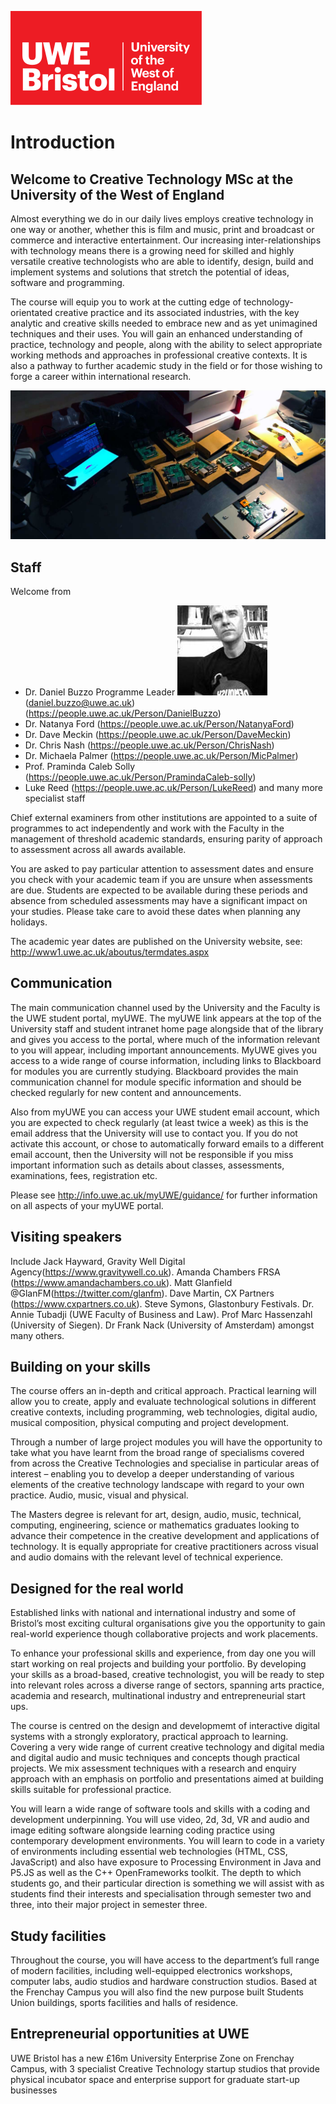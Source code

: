![alt text][UWElogo]

[UWElogo]: ./images/UWE_Bristol_logo.svg "UWE Bristol Logo"
# Introduction

## Welcome to Creative Technology MSc at the University of the West of England
Almost everything we do in our daily lives employs creative technology in one way or another, whether this is film and music, print and broadcast or commerce and interactive entertainment. Our increasing inter-relationships with technology means there is a growing need for skilled and highly versatile creative technologists who are able to identify, design, build and implement systems and solutions that stretch the potential of ideas, software and programming.

The course will equip you to work at the cutting edge of technology-orientated creative practice and its associated industries, with the key analytic and creative skills needed to embrace new and as yet unimagined techniques and their uses. You will gain an enhanced understanding of practice, technology and people, along with the ability to select appropriate working methods and approaches in professional creative contexts. It is also a pathway to further academic study in the field or for those wishing to forge a career within international research.

![Raspberry Pi mini computers on bench](./images/pi.jpg)
## Staff

Welcome from

* Dr. Daniel Buzzo Programme Leader ![d-buzzo](./images/staff/d-buzzo.jpg)
(daniel.buzzo@uwe.ac.uk)
(https://people.uwe.ac.uk/Person/DanielBuzzo)
* Dr. Natanya Ford
(https://people.uwe.ac.uk/Person/NatanyaFord)
* Dr. Dave Meckin
(https://people.uwe.ac.uk/Person/DaveMeckin)
* Dr. Chris Nash
(https://people.uwe.ac.uk/Person/ChrisNash)
* Dr. Michaela Palmer
(https://people.uwe.ac.uk/Person/MicPalmer)
* Prof. Praminda Caleb Solly
(https://people.uwe.ac.uk/Person/PramindaCaleb-solly)
* Luke Reed 
(https://people.uwe.ac.uk/Person/LukeReed)
and many more specialist staff

Chief external examiners from other institutions are appointed to a suite of programmes to act independently and work with the Faculty in the management of threshold academic standards, ensuring parity of approach to assessment across all awards available.

You are asked to pay particular attention to assessment dates and ensure you check with your academic team if you are unsure when assessments are due.  Students are expected to be available during these periods and absence from scheduled assessments may have a significant impact on your studies.  Please take care to avoid these dates when planning any holidays.

The academic year dates are published on the University website, see:
http://www1.uwe.ac.uk/aboutus/termdates.aspx  


## Communication

The main communication channel used by the University and the Faculty is the UWE student portal, myUWE. The myUWE link appears at the top of the University staff and student intranet home page alongside that of the library and gives you access to the portal, where much of the information relevant to you will appear, including important announcements.  MyUWE gives you access to a wide range of course information, including links to Blackboard for modules you are currently studying.  Blackboard provides the main communication channel for module specific information and should be checked regularly for new content and announcements.

Also from myUWE you can access your UWE student email account, which you are expected to check regularly (at least twice a week) as this is the email address that the University will use to contact you.  If you do not activate this account, or chose to automatically forward emails to a different email account, then the University will not be responsible if you miss important information such as details about classes, assessments, examinations, fees, registration etc.

Please see http://info.uwe.ac.uk/myUWE/guidance/ for further information on all aspects of your myUWE portal.


## Visiting speakers
Include Jack Hayward, Gravity Well Digital Agency(https://www.gravitywell.co.uk). Amanda Chambers FRSA (https://www.amandachambers.co.uk). Matt Glanfield @GlanFM(https://twitter.com/glanfm). Dave Martin, CX Partners (https://www.cxpartners.co.uk). Steve Symons, Glastonbury Festivals. Dr. Annie Tubadji (UWE Faculty of Business and Law). Prof Marc Hassenzahl (University of Siegen).   Dr Frank Nack (University of Amsterdam) amongst many others.

## Building on your skills
The course offers an in-depth and critical approach. Practical learning will allow you to create, apply and evaluate technological solutions in different creative contexts, including programming, web technologies, digital audio, musical composition, physical computing and project development.

Through a number of large project modules you will have the opportunity to take what you have learnt from the broad range of specialisms covered from across the Creative Technologies and specialise in particular areas of interest – enabling you to develop a deeper understanding of various elements of the creative technology landscape with regard to your own practice. Audio, music, visual and physical.

The Masters degree is relevant for art, design, audio, music, technical, computing, engineering, science or mathematics graduates looking to advance their competence in the creative development and applications of technology. It is equally appropriate for creative practitioners across visual and audio domains with the relevant level of technical experience.

## Designed for the real world
Established links with national and international industry and some of Bristol’s most exciting cultural organisations give you the opportunity to gain real-world experience though collaborative projects and work placements.

To enhance your professional skills and experience, from day one you will start working on real projects and building your portfolio. By developing your skills as a broad-based, creative technologist, you will be ready to step into relevant roles across a diverse range of sectors, spanning arts practice, academia and research, multinational industry and entrepreneurial start ups.

The course is centred on the design and developmemt of interactive digital systems with a strongly exploratory, practical approach to learning. Covering a very wide range of current creative technology and digital media and digital audio and music techniques and concepts though practical projects. We mix assessment techniques with a research and enquiry approach with an emphasis on portfolio and presentations aimed at building skills suitable for professional practice.

You will learn a wide range of software tools and skills with a coding and development underpinning. You will use video, 2d, 3d, VR and audio and image editing software alongside learning coding practice using contemporary development environments. You will learn to code in a variety of environments including essential web technologies (HTML, CSS, JavaScript) and also have exposure to Processing Environment in Java and P5.JS as well as the C++ OpenFrameworks toolkit. The depth to which students go, and their particular direction is something we will assist with as students find their interests and specialisation through semester two and three, into their major project in semester three.

## Study facilities
Throughout the course, you will have access to the department’s full range of modern facilities, including well-equipped electronics workshops, computer labs, audio studios and hardware construction studios. Based at the Frenchay Campus you will also find the new purpose built Students Union buildings, sports facilities and halls of residence.

## Entrepreneurial opportunities at UWE
UWE Bristol has a new £16m University Enterprise Zone on Frenchay Campus, with 3 specialist Creative Technology startup studios that provide physical incubator space and enterprise support for graduate start-up businesses
